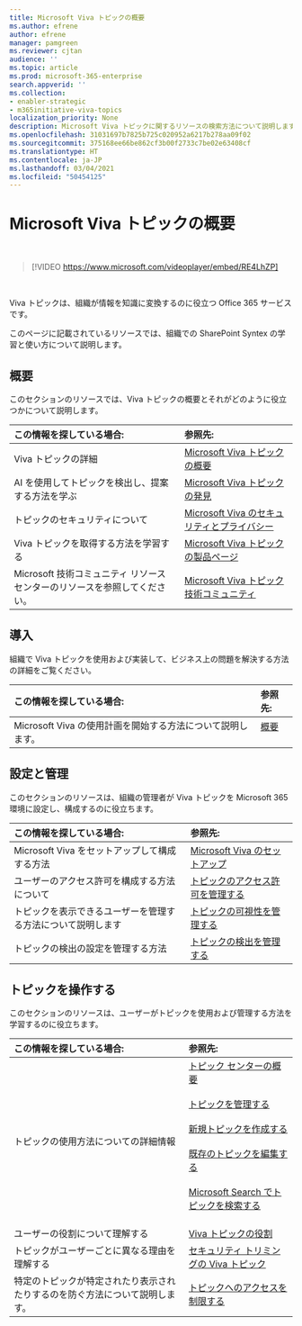 ```yaml
---
title: Microsoft Viva トピックの概要
ms.author: efrene
author: efrene
manager: pamgreen
ms.reviewer: cjtan
audience: ''
ms.topic: article
ms.prod: microsoft-365-enterprise
search.appverid: ''
ms.collection:
- enabler-strategic
- m365initiative-viva-topics
localization_priority: None
description: Microsoft Viva トピックに関するリソースの検索方法について説明します。
ms.openlocfilehash: 31031697b7825b725c020952a6217b278aa09f02
ms.sourcegitcommit: 375168ee66be862cf3b00f2733c7be02e63408cf
ms.translationtype: HT
ms.contentlocale: ja-JP
ms.lasthandoff: 03/04/2021
ms.locfileid: "50454125"
---
```

# <a name="introduction-to-microsoft-viva-topics"></a>Microsoft Viva トピックの概要

</br>

> [!VIDEO https://www.microsoft.com/videoplayer/embed/RE4LhZP]  

</br>


Viva トピックは、組織が情報を知識に変換するのに役立つ Office 365 サービスです。

このページに記載されているリソースでは、組織での SharePoint Syntex の学習と使い方について説明します。

## <a name="get-started"></a>概要

このセクションのリソースでは、Viva トピックの概要とそれがどのように役立つかについて説明します。

| この情報を探している場合: | 参照先: |
|:-----|:-----|
|Viva トピックの詳細|[Microsoft Viva トピックの概要](topic-experiences-overview.md)|
|AI を使用してトピックを検出し、提案する方法を学ぶ|[Microsoft Viva トピックの発見](topic-experiences-discovery.md)|
|トピックのセキュリティについて|[Microsoft Viva のセキュリティとプライバシー](topic-experiences-security-privacy.md)|
|Viva トピックを取得する方法を学習する|[Microsoft Viva トピックの製品ページ](https://www.microsoft.com/microsoft-viva/topics?activetab=pivot%3aoverviewtab)|
|Microsoft 技術コミュニティ リソース センターのリソースを参照してください。|[Microsoft Viva トピック技術コミュニティ](https://resources.techcommunity.microsoft.com/viva-topics/)|



## <a name="adoption"></a>導入

組織で Viva トピックを使用および実装して、ビジネス上の問題を解決する方法の詳細をご覧ください。 

| この情報を探している場合: | 参照先: |
|:-----|:-----|
|Microsoft Viva の使用計画を開始する方法について説明します。 |[概要](topics-adoption-getstarted.md)<br><br>|  

## <a name="set-up-and-administration"></a>設定と管理

このセクションのリソースは、組織の管理者が Viva トピックを Microsoft 365 環境に設定し、構成するのに役立ちます。

| この情報を探している場合: | 参照先: |
|:-----|:-----|
|Microsoft Viva をセットアップして構成する方法|[Microsoft Viva のセットアップ](set-up-topic-experiences.md)|
|ユーザーのアクセス許可を構成する方法について|[トピックのアクセス許可を管理する](topic-experiences-user-permissions.md)|
|トピックを表示できるユーザーを管理する方法について説明します|[トピックの可視性を管理する](topic-experiences-knowledge-rules.md)|
|トピックの検出の設定を管理する方法|[トピックの検出を管理する](topic-experiences-discovery.md)|

## <a name="work-with-topics"></a>トピックを操作する

このセクションのリソースは、ユーザーがトピックを使用および管理する方法を学習するのに役立ちます。

| この情報を探している場合: | 参照先: |
|:-----|:-----|
|トピックの使用方法についての詳細情報|[トピック センターの概要](topic-center-overview.md)<br><br>[トピックを管理する](manage-topics.md)<br><br>[新規トピックを作成する](create-a-topic.md)<br><br>[既存のトピックを編集する](edit-a-topic.md)<br><br>[Microsoft Search でトピックを検索する](search.md)<br><br>|
|ユーザーの役割について理解する|[Viva トピックの役割](topic-experiences-roles.md)|
|トピックがユーザーごとに異なる理由を理解する|[セキュリティ トリミングの Viva トピック](topic-experiences-security-trimming.md)|
|特定のトピックが特定されたり表示されたりするのを防ぐ方法について説明します。|[トピックへのアクセスを制限する](restrict-access-to-topics.md)|




